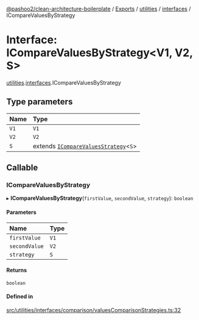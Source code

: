 [@pashoo2/clean-architecture-boilerplate](../README.md) / [Exports](../modules.md) / [utilities](../modules/utilities.md) / [interfaces](../modules/utilities.interfaces.md) / ICompareValuesByStrategy

# Interface: ICompareValuesByStrategy<V1, V2, S\>

[utilities](../modules/utilities.md).[interfaces](../modules/utilities.interfaces.md).ICompareValuesByStrategy

## Type parameters

| Name | Type |
| :------ | :------ |
| `V1` | `V1` |
| `V2` | `V2` |
| `S` | extends [`ICompareValuesStrategy`](utilities.interfaces.icomparevaluesstrategy.md)<`S`\> |

## Callable

### ICompareValuesByStrategy

▸ **ICompareValuesByStrategy**(`firstValue`, `secondValue`, `strategy`): `boolean`

#### Parameters

| Name | Type |
| :------ | :------ |
| `firstValue` | `V1` |
| `secondValue` | `V2` |
| `strategy` | `S` |

#### Returns

`boolean`

#### Defined in

[src/utilities/interfaces/comparison/valuesComparisonStrategies.ts:32](https://github.com/pashoo2/clean-architecture-boilerplate/blob/741b3a2/src/utilities/interfaces/comparison/valuesComparisonStrategies.ts#L32)
